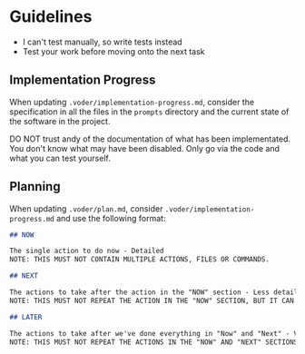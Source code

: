 
# Guidelines

- I can't test manually, so write tests instead
- Test your work before moving onto the next task

## Implementation Progress

When updating `.voder/implementation-progress.md`, consider the specification in all the files in the `prompts` directory and the current state of the software in the project.

DO NOT trust andy of the documentation of what has been implementated. You don't know
what may have been disabled. Only go via the code and what you can test yourself.

## Planning

When updating `.voder/plan.md`, consider `.voder/implementation-progress.md` and use the following format:

```markdown
## NOW

The single action to do now - Detailed
NOTE: THIS MUST NOT CONTAIN MULTIPLE ACTIONS, FILES OR COMMANDS.

## NEXT

The actions to take after the action in the "NOW" section - Less detailed
NOTE: THIS MUST NOT REPEAT THE ACTION IN THE "NOW" SECTION, BUT IT CAN INCLUDE MULTIPLE ACTIONS, FILES OR COMMANDS.

## LATER

The actions to take after we've done everything in "Now" and "Next" - Very high level.
NOTE: THIS MUST NOT REPEAT THE ACTIONS IN THE "NOW" AND "NEXT" SECTIONS, BUT IT CAN INCLUDE MULTIPLE ACTIONS, FILES OR COMMANDS.
```